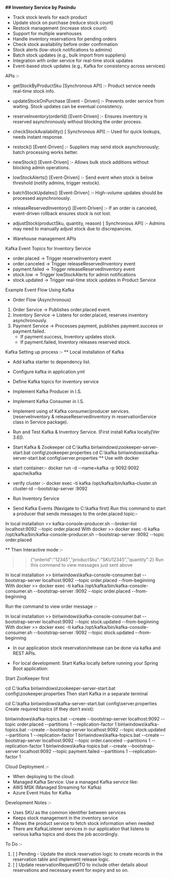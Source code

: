 **## Inventory Service by Pasindu**

* Track stock levels for each product
* Update stock on purchase (reduce stock count)
* Restock management (increase stock count)
* Support for multiple warehouses
* Handle inventory reservations for pending orders
* Check stock availability before order confirmation
* Stock alerts (low-stock notifications to admins)
* Batch stock updates (e.g., bulk import from suppliers)
* Integration with order service for real-time stock updates
* Event-based stock updates (e.g., Kafka for consistency across services)

APIs :-
* getStockByProductSku [Synchronous API] :- Product service needs real-time stock info.

* updateStockOnPurchase [Event - Driven] :- Prevents order service from waiting. Stock updates can be eventual consistency.

* reserveInventory(orderId) [Event-Driven] :- Ensures inventory is reserved asynchronously without blocking the order process.

* checkStockAvailability() [ Synchronous API] :- Used for quick lookups, needs instant response.

* restock() [Event-Driven] :- Suppliers may send stock asynchronously; batch processing works better.

* newStock() [Event-Driven] :- Allows bulk stock additions without blocking admin operations.

* lowStockAlerts() [Event-Driven] :- Send event when stock is below threshold (notify admins, trigger restock).

* batchStockUpdates() [Event-Driven] :- High-volume updates should be processed asynchronously.

* releaseReservedInventory() [Event-Driven] :- If an order is canceled, event-driven rollback ensures stock is not lost.

* adjustStock(productSku, quantity, reason) [ Synchronous API] :- Admins may need to manually adjust stock due to discrepancies.

* Warehouse management APIs


Kafka Event Topics for Inventory Service
* order.placed → Trigger reserveInventory event
* order.canceled → Trigger releaseReservedInventory event
* payment.failed → Trigger releaseReservedInventory event
* stock.low → Trigger lowStockAlerts for admin notifications
* stock.updated → Trigger real-time stock updates in Product Service

Example Event Flow Using Kafka
* Order Flow (Asynchronous)
1. Order Service → Publishes order.placed event.
2. Inventory Service → Listens for order.placed, reserves inventory asynchronously. 
3. Payment Service → Processes payment, publishes payment.success or payment.failed.
   * If payment.success, Inventory updates stock. 
   * If payment.failed, Inventory releases reserved stock.

Kafka Setting up process :-
** Local installation of Kafka
* Add kafka starter to dependency list.
* Configure kafka in application.yml
* Define Kafka topics for inventory service
* Implement Kafka Producer in I.S.
* Implement Kafka Consumer in I.S.
* Implement using of Kafka consumer/producer services. (reserveInventory & releaseReservedInventory in reservationService class in Service package).
* Run and Test Kafka & Inventory Service. (First install Kafka locally[Ver 3.6]).
* Start Kafka & Zookeeper
  cd C:\kafka
  bin\windows\zookeeper-server-start.bat config\zookeeper.properties
  cd C:\kafka
  bin\windows\kafka-server-start.bat config\server.properties
** Use with docker
* start container:- docker run -d --name=kafka -p 9092:9092 apache/kafka
* verify cluster :- docker exec -ti kafka /opt/kafka/bin/kafka-cluster.sh cluster-id --bootstrap-server :9092

* Run Inventory Service
* Send Kafka Events (Navigate to C:\kafka first)
Run this command to start a producer that sends messages to the order.placed topic:-
>>
In local installation >> kafka-console-producer.sh --broker-list localhost:9092 --topic order.placed
With docker >> docker exec -ti kafka /opt/kafka/bin/kafka-console-producer.sh --bootstrap-server :9092 --topic order.placed
>>
** Then Interactive mode :-
>>{"orderId":"12345","productSku":"SKU12345","quantity":2}
Run this command to view messages just sent above
>>
In local installation >> bin\windows\kafka-console-consumer.bat --bootstrap-server localhost:9092 --topic order.placed --from-beginning
With docker >> docker exec -ti kafka /opt/kafka/bin/kafka-console-consumer.sh --bootstrap-server :9092 --topic order.placed --from-beginning
>>

Run the command to view order message :-
>>
In local installation >> bin\windows\kafka-console-consumer.bat --bootstrap-server localhost:9092 --topic stock.updated --from-beginning
With docker >> docker exec -ti kafka /opt/kafka/bin/kafka-console-consumer.sh --bootstrap-server :9092 --topic stock.updated --from-beginning
>>

* In our application stock reservation/release can be done via kafka and REST APIs.

* For local development:
Start Kafka locally before running your Spring Boot application:

Start ZooKeeper first
>>
cd C:\kafka
bin\windows\zookeeper-server-start.bat config\zookeeper.properties
Then start Kafka in a separate terminal
>>
cd C:\kafka
bin\windows\kafka-server-start.bat config\server.properties
Create required topics (if they don't exist):

>>
bin\windows\kafka-topics.bat --create --bootstrap-server localhost:9092 --topic order.placed --partitions 1 --replication-factor 1
bin\windows\kafka-topics.bat --create --bootstrap-server localhost:9092 --topic stock.updated --partitions 1 --replication-factor 1
bin\windows\kafka-topics.bat --create --bootstrap-server localhost:9092 --topic order.canceled --partitions 1 --replication-factor 1
bin\windows\kafka-topics.bat --create --bootstrap-server localhost:9092 --topic payment.failed --partitions 1 --replication-factor 1


Cloud Deployment :-
* When deploying to the cloud:
* Managed Kafka Service: Use a managed Kafka service like:
* AWS MSK (Managed Streaming for Kafka)
* Azure Event Hubs for Kafka

Development Notes :-
* Uses SKU as the common identifier between services
* Keeps stock management in the inventory service
* Allows the product service to fetch stock information when needed
* There are KafkaListener services in our application that listens to various kafka topics and does the job accordingly.




To Do :-

1. [ ] Pending - Update the stock reservation logic to create records in the reservation table and implement release logic.
2. [ ] Update reservationRequestDTO to include other details about reservations and necessary event for expiry and so on.

	             

